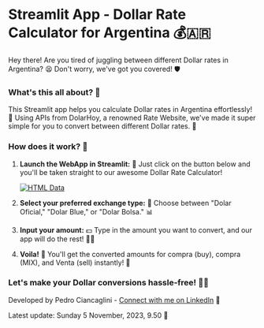 
# Streamlit App - Dollar Rate Calculator for Argentina 💰🇦🇷

Hey there! Are you tired of juggling between different Dollar rates in Argentina? 😫 Don't worry, we've got you covered! 🛡️

### What's this all about? 🤔

This Streamlit app helps you calculate Dollar rates in Argentina effortlessly! 🎉 Using APIs from DolarHoy, a renowned Rate Website, we've made it super simple for you to convert between different Dollar rates. 💸

### How does it work? 🚀

1. **Launch the WebApp in Streamlit:** 🚀 Just click on the button below and you'll be taken straight to our awesome Dollar Rate Calculator!
   
   [![HTML Data](https://static.streamlit.io/badges/streamlit_badge_black_white.svg)](https://calcdolar.streamlit.app/)

2. **Select your preferred exchange type:** 💼 Choose between "Dolar Oficial," "Dolar Blue," or "Dolar Bolsa." 📊

3. **Input your amount:** 💵 Type in the amount you want to convert, and our app will do the rest! 🎩✨

4. **Voila!** 🎉 You'll get the converted amounts for compra (buy), compra (MIX), and Venta (sell) instantly! 🌟

### Let's make your Dollar conversions hassle-free! 🚀💸

Developed by Pedro Ciancaglini - [Connect with me on LinkedIn](https://www.linkedin.com/in/pedrociancaglini/) 🚀

Latest update: Sunday 5 November, 2023, 9.50 📅



